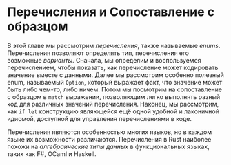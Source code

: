 # Перечисления и Сопоставление с образцом

В этой главе мы рассмотрим *перечисления*, также называемые *enums*. Перечисления позволяют определять тип, перечисления его возможные *варианты*. Сначала, мы определим и воспользуемся перечислением, чтобы показать, как перечисление может кодировать значение вместе с данными. Далее мы рассмотрим особенно полезный enum, называемый `Option`, который выражает факт, что значение может быть либо чем-то, либо ничем. Потом мы посмотрим на сопоставление с образцом в `match` выражении, позволяющим легко выполнять разный код для различных значений перечисления. Наконец, мы рассмотрим, как `if let` конструкцию являющейся ещё одной удобной и лаконичной идиомой, доступной для управления перечислениями в коде.

Перечисления являются особенностью многих языков, но в каждом языке их возможности различаются. Перечисления в Rust наиболее похожи на *алгебраические типы данных* в функциональных языках, таких как F#, OCaml и Haskell.
